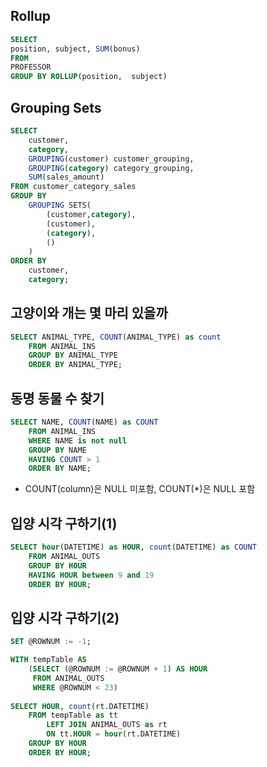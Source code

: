 ## Rollup
```sql
SELECT
position, subject, SUM(bonus)
FROM
PROFESSOR
GROUP BY ROLLUP(position,  subject)
```

## Grouping Sets
```sql
SELECT 
    customer, 
    category,
    GROUPING(customer) customer_grouping,
    GROUPING(category) category_grouping,
    SUM(sales_amount) 
FROM customer_category_sales
GROUP BY 
    GROUPING SETS(
        (customer,category),
        (customer),
        (category),
        ()
    )
ORDER BY 
    customer, 
    category;
```

## 고양이와 개는 몇 마리 있을까
```sql
SELECT ANIMAL_TYPE, COUNT(ANIMAL_TYPE) as count 
    FROM ANIMAL_INS 
    GROUP BY ANIMAL_TYPE 
    ORDER BY ANIMAL_TYPE;
```

## 동명 동물 수 찾기
```sql
SELECT NAME, COUNT(NAME) as COUNT 
    FROM ANIMAL_INS 
    WHERE NAME is not null 
    GROUP BY NAME 
    HAVING COUNT > 1 
    ORDER BY NAME;
```
* COUNT(column)은 NULL 미포함, COUNT(*)은 NULL 포함

## 입양 시각 구하기(1)
```sql
SELECT hour(DATETIME) as HOUR, count(DATETIME) as COUNT 
    FROM ANIMAL_OUTS 
    GROUP BY HOUR 
    HAVING HOUR between 9 and 19 
    ORDER BY HOUR;
```

## 입양 시각 구하기(2)
```sql
SET @ROWNUM := -1; 

WITH tempTable AS 
    (SELECT (@ROWNUM := @ROWNUM + 1) AS HOUR
     FROM ANIMAL_OUTS 
     WHERE @ROWNUM < 23)
     
SELECT HOUR, count(rt.DATETIME)
    FROM tempTable as tt
        LEFT JOIN ANIMAL_OUTS as rt
        ON tt.HOUR = hour(rt.DATETIME)
    GROUP BY HOUR
    ORDER BY HOUR;
```
